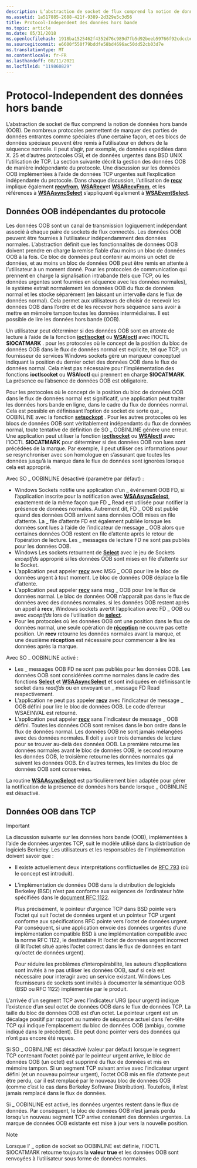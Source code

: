 ```yaml
---
description: L’abstraction de socket de flux comprend la notion de données hors bande (OOB).
ms.assetid: 1a517885-2688-421f-9389-2d329e5c3d56
title: Protocol-Independent des données hors bande
ms.topic: article
ms.date: 05/31/2018
ms.openlocfilehash: 1918ba1525462f4352d76c989d7fb5d92beeb59766f92cdccbdda66a5b82744d
ms.sourcegitcommit: e6600f550f79bddfe58bd4696ac50dd52cb03d7e
ms.translationtype: MT
ms.contentlocale: fr-FR
ms.lasthandoff: 08/11/2021
ms.locfileid: "119860829"
---
```

# <a name="protocol-independent-out-of-band-data"></a>Protocol-Independent des données hors bande

L’abstraction de socket de flux comprend la notion de données hors bande (OOB). De nombreux protocoles permettent de marquer des parties de données entrantes comme spéciales d’une certaine façon, et ces blocs de données spéciaux peuvent être remis à l’utilisateur en dehors de la séquence normale. il peut s’agir, par exemple, de données expédiées dans X. 25 et d’autres protocoles OSI, et de données urgentes dans BSD UNIX l’utilisation de TCP. La section suivante décrit la gestion des données OOB de manière indépendante du protocole. Une discussion sur les données OOB implémentées à l’aide de données TCP urgentes suit l’explication indépendante du protocole. Dans chaque discussion, l’utilisation de [**recv**](/windows/desktop/api/winsock/nf-winsock-recv) implique également [**recvfrom**](/windows/desktop/api/winsock/nf-winsock-recvfrom), [**WSARecv**](/windows/desktop/api/Winsock2/nf-winsock2-wsarecv)et [**WSARecvFrom**](/windows/desktop/api/Winsock2/nf-winsock2-wsarecvfrom), et les références à [**WSAAsyncSelect**](/windows/desktop/api/winsock/nf-winsock-wsaasyncselect) s’appliquent également à [**WSAEventSelect**](/windows/desktop/api/Winsock2/nf-winsock2-wsaeventselect).

## <a name="protocol-independent-oob-data"></a>Données OOB indépendantes du protocole

Les données OOB sont un canal de transmission logiquement indépendant associé à chaque paire de sockets de flux connectés. Les données OOB peuvent être fournies à l’utilisateur indépendamment des données normales. L’abstraction définit que les fonctionnalités de données OOB doivent prendre en charge la remise fiable d’au moins un bloc de données OOB à la fois. Ce bloc de données peut contenir au moins un octet de données, et au moins un bloc de données OOB peut être remis en attente à l’utilisateur à un moment donné. Pour les protocoles de communication qui prennent en charge la signalisation intrabande (tels que TCP, où les données urgentes sont fournies en séquence avec les données normales), le système extrait normalement les données OOB du flux de données normal et les stocke séparément (en laissant un intervalle dans le flux de données normal). Cela permet aux utilisateurs de choisir de recevoir les données OOB dans l’ordre et de les recevoir hors séquence sans avoir à mettre en mémoire tampon toutes les données intermédiaires. Il est possible de lire les données hors bande (OOB).

Un utilisateur peut déterminer si des données OOB sont en attente de lecture à l’aide de la fonction [**ioctlsocket**](/windows/desktop/api/winsock/nf-winsock-ioctlsocket) ou [**WSAIoctl**](/windows/desktop/api/Winsock2/nf-winsock2-wsaioctl) avec l’IOCTL **SIOCATMARK** . pour les protocoles où le concept de la position du bloc de données OOB dans le flux de données normal est explicite, tel que TCP, un fournisseur de services Windows sockets gère un marqueur conceptuel indiquant la position du dernier octet des données OOB dans le flux de données normal. Cela n’est pas nécessaire pour l’implémentation des fonctions **ioctlsocket** ou **WSAIoctl** qui prennent en charge **SIOCATMARK**. La présence ou l’absence de données OOB est obligatoire.

Pour les protocoles où le concept de la position du bloc de données OOB dans le flux de données normal est significatif, une application peut traiter les données hors bande en ligne, dans le cadre du flux de données normal. Cela est possible en définissant l’option de socket de sorte que \_ OOBINLINE avec la fonction [**setsockopt**](/windows/desktop/api/winsock/nf-winsock-setsockopt) . Pour les autres protocoles où les blocs de données OOB sont véritablement indépendants du flux de données normal, toute tentative de définition de SO \_ OOBINLINE génère une erreur. Une application peut utiliser la fonction [**ioctlsocket**](/windows/desktop/api/winsock/nf-winsock-ioctlsocket) ou [**WSAIoctl**](/windows/desktop/api/Winsock2/nf-winsock2-wsaioctl) avec l’IOCTL **SIOCATMARK** pour déterminer si des données OOB non lues sont précédées de la marque. Par exemple, il peut utiliser ces informations pour se resynchroniser avec son homologue en s’assurant que toutes les données jusqu’à la marque dans le flux de données sont ignorées lorsque cela est approprié.

Avec SO \_ OOBINLINE désactivé (paramètre par défaut) :

-   Windows Sockets notifie une application d’un \_ événement OOB FD, si l’application inscrite pour la notification avec [**WSAAsyncSelect**](/windows/desktop/api/winsock/nf-winsock-wsaasyncselect), exactement de la même façon que FD \_ Read est utilisée pour notifier la présence de données normales. Autrement dit, FD \_ OOB est publié quand des données OOB arrivent sans données OOB mises en file d’attente. La \_ file d’attente FD est également publiée lorsque les données sont lues à l’aide de l’indicateur de message \_ OOB alors que certaines données OOB restent en file d’attente après le retour de l’opération de lecture. Les \_ messages de lecture FD ne sont pas publiés pour les données OOB.
-   Windows Les sockets retournent de [**Select**](/windows/desktop/api/Winsock2/nf-winsock2-select) avec le jeu de Sockets *exceptfds* approprié si les données OOB sont mises en file d’attente sur le Socket.
-   L’application peut appeler [**recv**](/windows/desktop/api/winsock/nf-winsock-recv) avec MSG \_ OOB pour lire le bloc de données urgent à tout moment. Le bloc de données OOB déplace la file d’attente.
-   L’application peut appeler [**recv**](/windows/desktop/api/winsock/nf-winsock-recv) sans msg \_ OOB pour lire le flux de données normal. Le bloc de données OOB n’apparaît pas dans le flux de données avec des données normales. si les données OOB restent après un appel à **recv**, Windows sockets avertit l’application avec FD \_ OOB ou avec *exceptfds* lors de l’utilisation de [**select**](/windows/desktop/api/Winsock2/nf-winsock2-select).
-   Pour les protocoles où les données OOB ont une position dans le flux de données normal, une seule opération de [**réception**](/windows/desktop/api/winsock/nf-winsock-recv) ne couvre pas cette position. Un **recv** retourne les données normales avant la marque, et une deuxième **réception** est nécessaire pour commencer à lire les données après la marque.

Avec SO \_ OOBINLINE activé :

-   Les \_ messages OOB FD ne sont pas publiés pour les données OOB. Les données OOB sont considérées comme normales dans le cadre des fonctions [**Select**](/windows/desktop/api/Winsock2/nf-winsock2-select) et [**WSAAsyncSelect**](/windows/desktop/api/winsock/nf-winsock-wsaasyncselect) et sont indiquées en définissant le socket dans *readfds* ou en envoyant un \_ message FD Read respectivement.
-   L’application ne peut pas appeler [**recv**](/windows/desktop/api/winsock/nf-winsock-recv) avec l’indicateur de message \_ OOB défini pour lire le bloc de données OOB. Le code d’erreur WSAEINVAL est retourné.
-   L’application peut appeler [**recv**](/windows/desktop/api/winsock/nf-winsock-recv) sans l’indicateur de message \_ OOB défini. Toutes les données OOB sont remises dans le bon ordre dans le flux de données normal. Les données OOB ne sont jamais mélangées avec des données normales. Il doit y avoir trois demandes de lecture pour se trouver au-delà des données OOB. La première retourne les données normales avant le bloc de données OOB, le second retourne les données OOB, le troisième retourne les données normales qui suivent les données OOB. En d’autres termes, les limites du bloc de données OOB sont conservées.

La routine [**WSAAsyncSelect**](/windows/desktop/api/winsock/nf-winsock-wsaasyncselect) est particulièrement bien adaptée pour gérer la notification de la présence de données hors bande lorsque \_ OOBINLINE est désactivé.

## <a name="oob-data-in-tcp"></a>Données OOB dans TCP

> [!IMPORTANT]
> La discussion suivante sur les données hors bande (OOB), implémentées à l’aide de données urgentes TCP, suit le modèle utilisé dans la distribution de logiciels Berkeley. Les utilisateurs et les responsables de l’implémentation doivent savoir que :

 

-   Il existe actuellement deux interprétations conflictuelles de [RFC 793](https://www.ietf.org/rfc/rfc793.txt) (où le concept est introduit).
-   L’implémentation de données OOB dans la distribution de logiciels Berkeley (BSD) n’est pas conforme aux exigences de l’ordinateur hôte spécifiées dans le [document RFC 1122](https://www.ietf.org/rfc/rfc1122.txt).

    Plus précisément, le pointeur d’urgence TCP dans BSD pointe vers l’octet qui suit l’octet de données urgent et un pointeur TCP urgent conforme aux spécifications RFC pointe vers l’octet de données urgent. Par conséquent, si une application envoie des données urgentes d’une implémentation compatible BSD à une implémentation compatible avec la norme RFC 1122, le destinataire lit l’octet de données urgent incorrect (il lit l’octet situé après l’octet correct dans le flux de données en tant qu’octet de données urgent).

    Pour réduire les problèmes d’interopérabilité, les auteurs d’applications sont invités à ne pas utiliser les données OOB, sauf si cela est nécessaire pour interagir avec un service existant. Windows Les fournisseurs de sockets sont invités à documenter la sémantique OOB (BSD ou RFC 1122) implémentée par le produit.

L’arrivée d’un segment TCP avec l’indicateur URG (pour urgent) indique l’existence d’un seul octet de données OOB dans le flux de données TCP. La taille du bloc de données OOB est d’un octet. Le pointeur urgent est un décalage positif par rapport au numéro de séquence actuel dans l’en-tête TCP qui indique l’emplacement du bloc de données OOB (ambigu, comme indiqué dans le précédent). Elle peut donc pointer vers des données qui n’ont pas encore été reçues.

Si SO \_ OOBINLINE est désactivé (valeur par défaut) lorsque le segment TCP contenant l’octet pointé par le pointeur urgent arrive, le bloc de données OOB (un octet) est supprimé du flux de données et mis en mémoire tampon. Si un segment TCP suivant arrive avec l’indicateur urgent défini (et un nouveau pointeur urgent), l’octet OOB mis en file d’attente peut être perdu, car il est remplacé par le nouveau bloc de données OOB (comme c’est le cas dans Berkeley Software Distribution). Toutefois, il n’est jamais remplacé dans le flux de données.

Si \_ OOBINLINE est activé, les données urgentes restent dans le flux de données. Par conséquent, le bloc de données OOB n’est jamais perdu lorsqu’un nouveau segment TCP arrive contenant des données urgentes. La marque de données OOB existante est mise à jour vers la nouvelle position.

> [!Note]  
> Lorsque l' \_ option de socket so OOBINLINE est définie, l’IOCTL SIOCATMARK retourne toujours la **valeur true** et les données OOB sont renvoyées à l’utilisateur sous forme de données normales.

 

 

 



